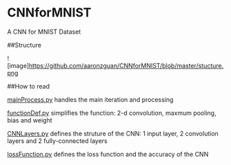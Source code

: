 # CNNforMNIST
A CNN for MNIST Dataset

##Structure

![image]https://github.com/aaronzguan/CNNforMNIST/blob/master/stucture.png

##How to read

[mainProcess.py](/mainProcess.py) handles the main iteration and processing

[functionDef.py](/functionDef.py) simplifies the function: 2-d convolution, maxmum pooling, bias and weight

[CNNLayers.py](/CNNLayers.py) defines the struture of the CNN: 1 input layer, 2 convolution layers and 2 fully-connected layers

[lossFunction.py](/lossFunction.py) defines the loss function and the accuracy of the CNN
